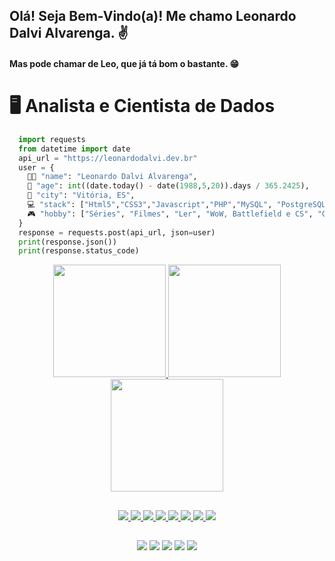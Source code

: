 ## Olá! Seja Bem-Vindo(a)! Me chamo Leonardo Dalvi Alvarenga. ✌️
#### Mas pode chamar de Leo, que já tá bom o bastante. 😁

# 🖥 Analista e Cientista de Dados

```python
  import requests
  from datetime import date
  api_url = "https://leonardodalvi.dev.br"
  user = {
    🧑🏽 "name": "Leonardo Dalvi Alvarenga",
    📆 "age": int((date.today() - date(1988,5,20)).days / 365.2425),
    🌃 "city": "Vitória, ES",
    💻 "stack": ["Html5","CSS3","Javascript","PHP","MySQL", "PostgreSQL", "Python", "Git"],
    🎮 "hobby": ["Séries", "Filmes", "Ler", "WoW, Battlefield e CS", "Guitarra e Violão", "Cozinhar"]
  }
  response = requests.post(api_url, json=user)
  print(response.json())
  print(response.status_code)
```
<div align="center">
  <a href="https://github.com/RodrigoRedivo">
  <img height="180em" src="https://github-readme-stats.vercel.app/api?username=leonardodalvi&show_icons=true&theme=ayu-mirage&include_all_commits=true&count_private=true"/>
  <img height="180em" src="https://github-readme-stats.vercel.app/api/top-langs/?username=leonardodalvi&layout=compact&langs_count=10&theme=ayu-mirage"/>
  <img height="180em" src="https://github-readme-streak-stats.herokuapp.com/?user=leonardodalvi&border=true&theme=ayu-mirage" />
</div>

##
<div align="center">
  <a href="https://github.com/leonardodalvi">
    <img src="https://img.shields.io/badge/HTML5-E34F26?style=for-the-badge&logo=html5&logoColor=white" />
  </a>
  <a href="https://github.com/leonardodalvi">
    <img src="https://img.shields.io/badge/CSS3-1572B6?style=for-the-badge&logo=css3&logoColor=white" />
  </a>
  <a href="https://github.com/leonardodalvi">
    <img src="https://img.shields.io/badge/JavaScript-F7DF1E?style=for-the-badge&logo=javascript&logoColor=black" />
  </a>
  <a href="https://github.com/leonardodalvi">
    <img src="https://img.shields.io/badge/PHP-8993c1?style=for-the-badge&logo=php&logoColor=white" />
  </a>
  <a href="https://github.com/leonardodalvi">
    <img src="https://img.shields.io/badge/MYSQL-5382a1?style=for-the-badge&logo=mysql&logoColor=white" />
  </a>
  <a href="https://github.com/leonardodalvi">
    <img src="https://img.shields.io/badge/PostgreSQL-316192?style=for-the-badge&logo=postgresql&logoColor=white" />
  </a>
  <a href="https://github.com/leonardodalvi">
    <img src="https://img.shields.io/badge/PYTHON-FFFF00?style=for-the-badge&logo=python&logoColor=black" />
  </a>
  <a href="https://github.com/leonardodalvi">
    <img src="https://img.shields.io/badge/Git-f05033?style=for-the-badge&logo=git&logoColor=white" />
  </a>
</div>

##
<div align="center">
  <a href="https://www.instagram.com/leonardodalvi/" target="_blank"><img src="https://img.shields.io/badge/Instagram-c2328a?style=for-the-badge&logo=instagram&logoColor=white" /></a>
  <a href="https://www.linkedin.com/in/leonardodalvi/" target="_blank"><img src="https://img.shields.io/badge/Linkedin-0a66c2?style=for-the-badge&logo=linkedin&logoColor=white" /></a>
  <a href="https://www.facebook.com/leonardodalvi/" target="_blank"><img src="https://img.shields.io/badge/Facebook-4267b2?style=for-the-badge&logo=facebook&logoColor=white" /></a>
  <a href="https://twitter.com/leonardodalvi" target="_blank"><img src="https://img.shields.io/badge/Twitter-2aa9e0?style=for-the-badge&logo=twitter&logoColor=white" /></a>
  <a href="mailto:leonardodalvi@gmail.com" target="_blank"><img src="https://img.shields.io/badge/Gmail-c5221f?style=for-the-badge&logo=gmail&logoColor=white" /></a>
</div>
